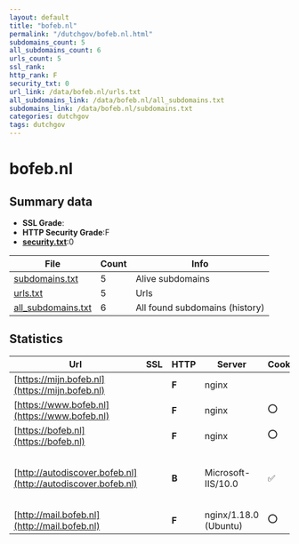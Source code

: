 ```yaml
---
layout: default
title: "bofeb.nl"
permalink: "/dutchgov/bofeb.nl.html"
subdomains_count: 5
all_subdomains_count: 6
urls_count: 5
ssl_rank: 
http_rank: F
security_txt: 0
url_link: /data/bofeb.nl/urls.txt
all_subdomains_link: /data/bofeb.nl/all_subdomains.txt
subdomains_link: /data/bofeb.nl/subdomains.txt
categories: dutchgov
tags: dutchgov
---
```



# bofeb.nl
## Summary data


 - **SSL Grade**:
 - **HTTP Security Grade**:F
 - **[security.txt](https://www.digitaleoverheid.nl/nieuws/standaard-security-txt-nu-verplicht-voor-overheid/)**:0


| File       | Count | Info |
|------------|-------|------|
|[subdomains.txt](/DutchGovScope/data/bofeb.nl/subdomains.txt)|5|Alive subdomains|
|[urls.txt](/DutchGovScope/data/bofeb.nl/urls.txt)|5|Urls|
|[all_subdomains.txt](/DutchGovScope/data/bofeb.nl/all_subdomains.txt)|6|All found subdomains (history)|


## Statistics


| Url | SSL | HTTP | Server | Cookie | HSTS | CORS | CTO | CSP | XFO | XXP | RP |FP| Tech |Title |
|--------|-------|-------|------|------|------|------|------|------|------|------|------|------|------|------|
|[https://mijn.bofeb.nl](https://mijn.bofeb.nl)| | **F**|nginx| | | | | | | | :white_check_mark: | |HSTS Nginx|301 Moved Perman...|
|[https://www.bofeb.nl](https://www.bofeb.nl)| | **F**|nginx|:o: | | | | | | | :white_check_mark: | |Nginx|301 Moved Perman...|
|[https://bofeb.nl](https://bofeb.nl)| | **F**|nginx|:o: | | | | | | | :white_check_mark: | |Nginx PHP|Home | BoFEB|
|[http://autodiscover.bofeb.nl](http://autodiscover.bofeb.nl)| | **B**|Microsoft-IIS/10.0|:white_check_mark: |:white_check_mark: | | | | :white_check_mark: | :white_check_mark: | :white_check_mark: | |IIS:10.0 Microsoft ASP.NET Windows Server||
|[http://mail.bofeb.nl](http://mail.bofeb.nl)| | **F**|nginx/1.18.0 (Ubuntu)|:o: | | | | | | | :white_check_mark: | |Nginx:1.18.0 PHP Ubuntu|mail.bofeb.nl is...|

